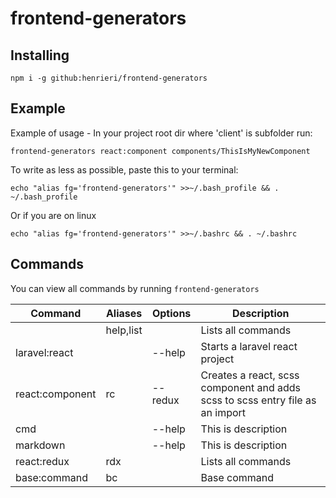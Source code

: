 # frontend-generators

## Installing

```npm i -g github:henrieri/frontend-generators```

## Example

Example of usage - In your project root dir where 'client' is subfolder run:

```frontend-generators react:component components/ThisIsMyNewComponent```

To write as less as possible, paste this to your terminal: 

```echo "alias fg='frontend-generators'" >>~/.bash_profile && . ~/.bash_profile```

Or if you are on linux 

```echo "alias fg='frontend-generators'" >>~/.bashrc && . ~/.bashrc```

## Commands

You can view all commands by running
```frontend-generators```

| Command         | Aliases   | Options | Description                                                                   |
| --------------- | --------- | ------- | ----------------------------------------------------------------------------- |
|                 | help,list |         | Lists all commands                                                            |
| laravel:react   |           | --help  | Starts a laravel react project                                                |
| react:component | rc        | --redux | Creates a react, scss component and adds scss to scss entry file as an import |
| cmd             |           | --help  | This is description                                                           |
| markdown        |           | --help  | This is description                                                           |
| react:redux     | rdx       |         | Lists all commands                                                            |
| base:command    | bc        |         | Base command                                                                  |

